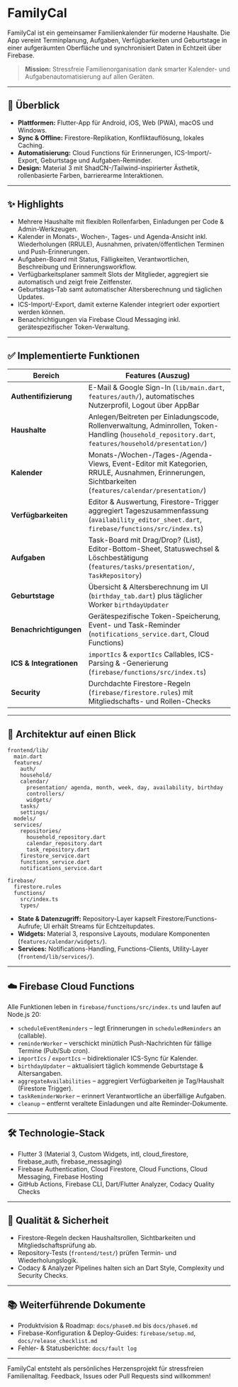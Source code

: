 # FamilyCal

FamilyCal ist ein gemeinsamer Familienkalender für moderne Haushalte. Die App vereint Terminplanung, Aufgaben, Verfügbarkeiten und Geburtstage in einer aufgeräumten Oberfläche und synchronisiert Daten in Echtzeit über Firebase.

> **Mission:** Stressfreie Familienorganisation dank smarter Kalender- und Aufgabenautomatisierung auf allen Geräten.

---

## 🧭 Überblick

- **Plattformen:** Flutter-App für Android, iOS, Web (PWA), macOS und Windows.
- **Sync & Offline:** Firestore-Replikation, Konfliktauflösung, lokales Caching.
- **Automatisierung:** Cloud Functions für Erinnerungen, ICS-Import/-Export, Geburtstage und Aufgaben-Reminder.
- **Design:** Material 3 mit ShadCN-/Tailwind-inspirierter Ästhetik, rollenbasierte Farben, barrierearme Interaktionen.

---

## ✨ Highlights

- Mehrere Haushalte mit flexiblen Rollenfarben, Einladungen per Code & Admin-Werkzeugen.
- Kalender in Monats-, Wochen-, Tages- und Agenda-Ansicht inkl. Wiederholungen (RRULE), Ausnahmen, privaten/öffentlichen Terminen und Push-Erinnerungen.
- Aufgaben-Board mit Status, Fälligkeiten, Verantwortlichen, Beschreibung und Erinnerungsworkflow.
- Verfügbarkeitsplaner sammelt Slots der Mitglieder, aggregiert sie automatisch und zeigt freie Zeitfenster.
- Geburtstags-Tab samt automatischer Altersberechnung und täglichen Updates.
- ICS-Import/-Export, damit externe Kalender integriert oder exportiert werden können.
- Benachrichtigungen via Firebase Cloud Messaging inkl. gerätespezifischer Token-Verwaltung.

---

## ✅ Implementierte Funktionen

| Bereich | Features (Auszug) |
| --- | --- |
| **Authentifizierung** | E-Mail & Google Sign-In (`lib/main.dart`, `features/auth/`), automatisches Nutzerprofil, Logout über AppBar |
| **Haushalte** | Anlegen/Beitreten per Einladungscode, Rollenverwaltung, Adminrollen, Token-Handling (`household_repository.dart`, `features/household/presentation/`) |
| **Kalender** | Monats-/Wochen-/Tages-/Agenda-Views, Event-Editor mit Kategorien, RRULE, Ausnahmen, Erinnerungen, Sichtbarkeiten (`features/calendar/presentation/`) |
| **Verfügbarkeiten** | Editor & Auswertung, Firestore-Trigger aggregiert Tageszusammenfassung (`availability_editor_sheet.dart`, `firebase/functions/src/index.ts`) |
| **Aufgaben** | Task-Board mit Drag/Drop? (List), Editor-Bottom-Sheet, Statuswechsel & Löschbestätigung (`features/tasks/presentation/`, `TaskRepository`) |
| **Geburtstage** | Übersicht & Altersberechnung im UI (`birthday_tab.dart`) plus täglicher Worker `birthdayUpdater` |
| **Benachrichtigungen** | Gerätespezifische Token-Speicherung, Event- und Task-Reminder (`notifications_service.dart`, Cloud Functions) |
| **ICS & Integrationen** | `importIcs` & `exportIcs` Callables, ICS-Parsing & -Generierung (`firebase/functions/src/index.ts`) |
| **Security** | Durchdachte Firestore-Regeln (`firebase/firestore.rules`) mit Mitgliedschafts- und Rollen-Checks |

---

## 🧩 Architektur auf einen Blick

```
frontend/lib/
  main.dart
  features/
    auth/
    household/
    calendar/
      presentation/ agenda, month, week, day, availability, birthday
      controllers/
      widgets/
    tasks/
    settings/
  models/
  services/
    repositories/
      household_repository.dart
      calendar_repository.dart
      task_repository.dart
    firestore_service.dart
    functions_service.dart
    notifications_service.dart

firebase/
  firestore.rules
  functions/
    src/index.ts
    types/
```

- **State & Datenzugriff:** Repository-Layer kapselt Firestore/Functions-Aufrufe; UI erhält Streams für Echtzeitupdates.
- **Widgets:** Material 3, responsive Layouts, modulare Komponenten (`features/calendar/widgets/`).
- **Services:** Notifications-Handling, Functions-Clients, Utility-Layer (`frontend/lib/services/`).

---

## ☁️ Firebase Cloud Functions

Alle Funktionen leben in `firebase/functions/src/index.ts` und laufen auf Node.js 20:

- `scheduleEventReminders` – legt Erinnerungen in `scheduledReminders` an (callable).
- `reminderWorker` – verschickt minütlich Push-Nachrichten für fällige Termine (Pub/Sub cron).
- `importIcs` / `exportIcs` – bidirektionaler ICS-Sync für Kalender.
- `birthdayUpdater` – aktualisiert täglich kommende Geburtstage & Altersangaben.
- `aggregateAvailabilities` – aggregiert Verfügbarkeiten je Tag/Haushalt (Firestore Trigger).
- `taskReminderWorker` – erinnert Verantwortliche an überfällige Aufgaben.
- `cleanup` – entfernt veraltete Einladungen und alte Reminder-Dokumente.

---

## 🛠️ Technologie-Stack

- Flutter 3 (Material 3, Custom Widgets, intl, cloud_firestore, firebase_auth, firebase_messaging)
- Firebase Authentication, Cloud Firestore, Cloud Functions, Cloud Messaging, Firebase Hosting
- GitHub Actions, Firebase CLI, Dart/Flutter Analyzer, Codacy Quality Checks

---

## 🧪 Qualität & Sicherheit

- Firestore-Regeln decken Haushaltsrollen, Sichtbarkeiten und Mitgliedschaftsprüfung ab.
- Repository-Tests (`frontend/test/`) prüfen Termin- und Wiederholungslogik.
- Codacy & Analyzer Pipelines halten sich an Dart Style, Complexity und Security Checks.

---

## 📚 Weiterführende Dokumente

- Produktvision & Roadmap: `docs/phase0.md` bis `docs/phase6.md`
- Firebase-Konfiguration & Deploy-Guides: `firebase/setup.md`, `docs/release_checklist.md`
- Fehler- & Statusberichte: `docs/fault log`

---

FamilyCal entsteht als persönliches Herzensprojekt für stressfreien Familienalltag. Feedback, Issues oder Pull Requests sind willkommen!

